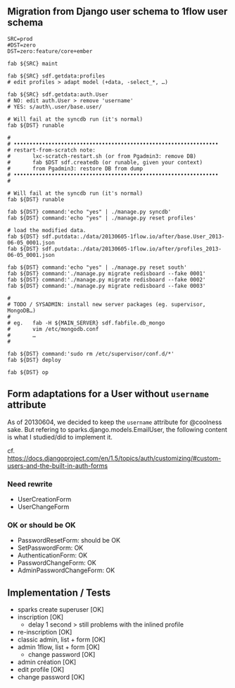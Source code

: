 
## Migration from Django user schema to 1flow user schema

    SRC=prod
    #DST=zero
    DST=zero:feature/core+ember

    fab ${SRC} maint

    fab ${SRC} sdf.getdata:profiles
    # edit profiles > adapt model (+data, -select_*, …)

    fab ${SRC} sdf.getdata:auth.User
    # NO: edit auth.User > remove 'username'
    # YES: s/auth\.user/base.user/

    # Will fail at the syncdb run (it's normal)
    fab ${DST} runable

    #
    # •••••••••••••••••••••••••••••••••••••••••••••••••••••••••••••••••
    # restart-from-scratch note:
    #       lxc-scratch-restart.sh (or from Pgadmin3: remove DB)
    #       fab $DST sdf.createdb (or runable, given your context)
    #       from Pgadmin3: restore DB from dump
    # •••••••••••••••••••••••••••••••••••••••••••••••••••••••••••••••••
    #

    # Will fail at the syncdb run (it's normal)
    fab ${DST} runable

    fab ${DST} command:'echo "yes" | ./manage.py syncdb'
    fab ${DST} command:'echo "yes" | ./manage.py reset profiles'

    # load the modified data.
    fab ${DST} sdf.putdata:./data/20130605-1flow.io/after/base.User_2013-06-05_0001.json
    fab ${DST} sdf.putdata:./data/20130605-1flow.io/after/profiles_2013-06-05_0001.json

    fab ${DST} command:'echo "yes" | ./manage.py reset south'
    fab ${DST} command:'./manage.py migrate redisboard --fake 0001'
    fab ${DST} command:'./manage.py migrate redisboard --fake 0002'
    fab ${DST} command:'./manage.py migrate redisboard --fake 0003'

    #
    # TODO / SYSADMIN: install new server packages (eg. supervisor, MongoDB…)
    #
    # eg.   fab -H ${MAIN_SERVER} sdf.fabfile.db_mongo
    #       vim /etc/mongodb.conf
    #       …
    #

    fab ${DST} command:'sudo rm /etc/supervisor/conf.d/*'
    fab ${DST} deploy

    fab ${DST} op

## Form adaptations for a User without `username` attribute

As of 20130604, we decided to keep the `username` attribute for @coolness sake. But refering to sparks.django.models.EmailUser, the following content is what
I studied/did to implement it.

cf. https://docs.djangoproject.com/en/1.5/topics/auth/customizing/#custom-users-and-the-built-in-auth-forms


### Need rewrite

- UserCreationForm
- UserChangeForm

### OK or should be OK

- PasswordResetForm: should be OK
- SetPasswordForm: OK
- AuthenticationForm: OK
- PasswordChangeForm: OK
- AdminPasswordChangeForm: OK

## Implementation / Tests

- sparks create superuser [OK]
- inscription [OK]
    - delay 1 second > still problems with the inlined profile
- re-inscription [OK]
- classic admin, list + form [OK]
- admin 1flow, list + form [OK]
    - change password [OK]
- admin création [OK]
- edit profile [OK]
- change password [OK]
